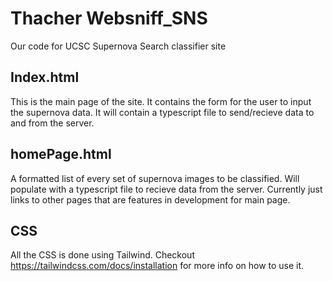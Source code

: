 # Thacher Websniff_SNS

Our code for UCSC Supernova Search classifier site

## Index.html

This is the main page of the site. It contains the form for the user to input the supernova data. It will contain a typescript file to send/recieve data to and from the server.

## homePage.html

A formatted list of every set of supernova images to be classified. Will populate with a typescript file to recieve data from the server.
Currently just links to other pages that are features in development for main page.

## CSS

All the CSS is done using Tailwind. Checkout https://tailwindcss.com/docs/installation for more info on how to use it.
